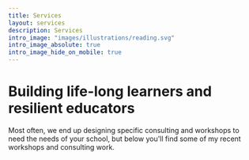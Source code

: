 ```yaml
---
title: Services
layout: services
description: Services
intro_image: "images/illustrations/reading.svg"
intro_image_absolute: true
intro_image_hide_on_mobile: true
---
```


# Building life-long learners and resilient educators

Most often, we end up designing specific consulting and workshops to need the needs of your school, but below you'll find some of my recent workshops and consulting work. 
